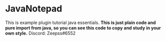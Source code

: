 # JavaNotepad
This is example plugin tutorial java essentials.
**This is just plain code and pure import from java, so you can see this code to copy and study in your own style.**
Discord: Zeepss#6552
